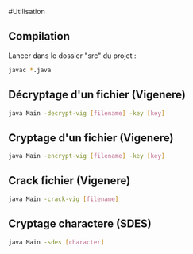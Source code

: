 #Utilisation

## Compilation

Lancer dans le dossier "src" du projet :
```sh
javac *.java
```
## Décryptage d'un fichier (Vigenere)
```sh
java Main -decrypt-vig [filename] -key [key]
```
## Cryptage d'un fichier (Vigenere)
```sh
java Main -encrypt-vig [filename] -key [key]
```
## Crack fichier (Vigenere)
```sh
java Main -crack-vig [filename]
```

## Cryptage charactere (SDES)
```sh
java Main -sdes [character]
```
